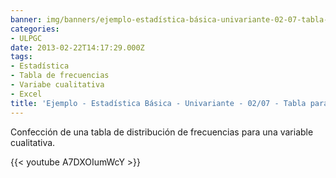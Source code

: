```yaml
---
banner: img/banners/ejemplo-estadística-básica-univariante-02-07-tabla-para-datos-cualitativos.jpg
categories:
- ULPGC
date: 2013-02-22T14:17:29.000Z
tags:
- Estadística
- Tabla de frecuencias
- Variabe cualitativa
- Excel
title: 'Ejemplo - Estadística Básica - Univariante - 02/07 - Tabla para datos cualitativos'
---
```


Confección de una tabla de distribución de frecuencias para una variable cualitativa.

{{< youtube A7DXOIumWcY >}}
